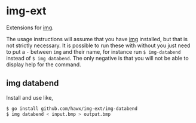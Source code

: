# img-ext

Extensions for [img][].

The usage instructions will assume that you have [img][] installed, but that is
not strictly necessary. It is possible to run these with without you just need
to put a `-` between `img` and their name, for instance run `$ img-databend`
instead of `$ img databend`. The only negative is that you will not be able to
display help for the command.


## img databend

Install and use like,

``` bash
$ go install github.com/hawx/img-ext/img-databend
$ img databend < input.bmp > output.bmp
```



[img]: http://github.com/hawx/img
